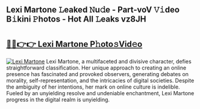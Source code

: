 ## Lexi Martone 𝙻eaked 𝙽u𝚍e - Part-voV 𝚅𝚒deo B𝚒kini 𝙿hotos - Hot All 𝙻eaks vz8JH

# <h2><a href="http://ld5qeh.urlbe.top/?page=Lexi+Martone">🔗🔗👉👉 Lexi Martone P𝚑oto𝚜Vid𝚎o</a></h2>

[![Lexi Martone](https://i.imgur.com/eBuTRDB.gif)](http://ld5qeh.urlbe.top/?page=Lexi+Martone)
Lexi Martone, a multifaceted and divisive character, defies straightforward classification. Her unique approach to creating an online presence has fascinated and provoked observers, generating debates on morality, self-representation, and the intricacies of digital societies. Despite the ambiguity of her intentions, her mark on online culture is indelible. Fueled by an unyielding resolve and undeniable enchantment, Lexi Martone progress in the digital realm is unyielding.
